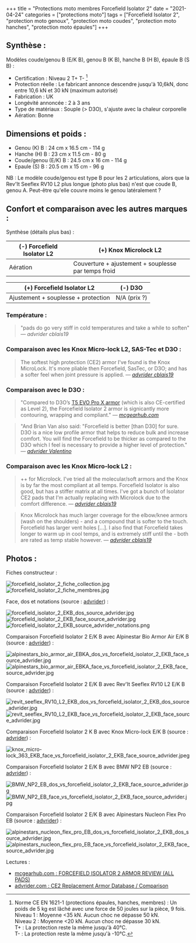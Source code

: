 +++
title = "Protections moto membres Forcefield Isolator 2"
date = "2021-04-24"
categories = ["protections moto"]
tags = ["Forcefield Isolator 2", "protection moto genoux", "protection moto coudes", "protection moto hanches", "protection moto épaules"]
+++


Synthèse :
----------

Modèles coude/genou B (E/K B), genou B (K B), hanche B (H B), épaule B (S B) :

- Certification : Niveau 2 T+ T- [^1]
- Protection réelle : Le fabricant annonce descendre jusqu'à 10,6kN, donc entre 10,6 kN et 30 kN (maximum autorisé)
- Fabrication : UK
- Longévité annoncée : 2 à 3 ans
- Type de matériaux : Souple (> D3O), s'ajuste avec la chaleur corporelle
- Aération:	Bonne

Dimensions et poids :
---------------------

- Genou (K) B : 24 cm x 16.5 cm - 114 g
- Hanche (H) B : 23 cm x 11.5 cm - 80 g
- Coude/genou (E/K) B : 24.5 cm x 16 cm - 114 g
- Epaule (S) B : 20.5 cm x 15 cm - 96 g

NB :
Le modèle coude/genou est type B pour les 2 articulations, alors que la Rev'It Seeflex RV10 L2 plus longue (photo plus bas) n'est que coude B, genou A.
Peut-être qu'elle couvre moins le genou latéralement ?


Confort et comparaison avec les autres marques : 
------------------------------------------------

Synthèse (détails plus bas) :

(-) Forcefield Isolator L2| (+) Knox Microlock L2
--------------------------|--------------------
Aération | Couverture + ajustement + souplesse par temps froid


(+) Forcefield Isolator L2         | (-) D3O 
-----------------------------------|--------------------
Ajustement + souplesse + protection| N/A (prix ?)


### Température :

> "pads do go very stiff in cold temperatures and take a while to soften"
> — <cite>advrider cblais19</cite>

### Comparaison avec les Knox Micro-lock L2, SAS-Tec et D3O :

> The softest high protection (CE2) armor I've found is the Knox MicroLock. It's more pliable then Forcefield, SasTec, or D3O; and has a softer feel when joint pressure is applied. 
> — <cite>[advrider cblais19](https://advrider.com/f/threads/comfortable-knee-armor.1371777/#post-37833963)</cite>

### Comparaison avec le D3O :

> "Compared to D3O’s [T5 EVO Pro X armor](https://www.mcgearhub.com/motorcycle-armor/d3o-knee-elbow-armor-review-t5-evo-pro-x/) (which is also CE-certified as Level 2), the Forcefield Isolator 2 armor is signicantly more contouring, wrapping and compliant."
> — <cite>[mcgearhub.com](https://www.mcgearhub.com/motorcycle-armor/forcefield-isolator-2-armor-review-all-pads/)</cite>

> "And Brian Van also said: "Forcefield is better [than D30] for sure. D3O is a nice low profile armor that helps to reduce bulk and increase comfort. You will find the Forcefield to be thicker as compared to the D3O which I feel is necessary to provide a higher level of protection."
> — <cite>[advrider Valentino](https://advrider.com/f/threads/ce2-replacement-armor-database-comparison.1466522/page-4#post-40897652)</cite>

### Comparaison avec les Knox Micro-lock L2 :

> ++ for Microlock. I've tried all the molecular/soft armors and the Knox is by far the most compliant at all temps. Forcefield Isolator is also good, but has a stiffer matrix at all times. I've got a bunch of Isolator CE2 pads that I'm actually replacing with Microlock due to the comfort difference.
> — <cite>[advrider cblais19](https://advrider.com/f/threads/comfortable-knee-armor.1371777/#post-37211909)</cite>

> Knox Microlock has much larger coverage for the elbow/knee armors (wash on the shoulders) - and a compound that is softer to the touch. Forcefield has larger vent holes [...]. I also find that Forcefield takes longer to warm up in cool temps, and is extremely stiff until the - both are rated as temp stable however.
> — <cite>[advrider cblais19](https://advrider.com/f/threads/would-like-recommendations-for-cool-armored-gear.1389835/#post-37841358)</cite>


Photos :
--------

Fiches constructeur :

![forcefield_isolator_2_fiche_collection.jpg](/images/protectionsmoto/forcefield_isolator_2_fiche_collection.jpg)
![forcefield_isolator_2_fiche_membres.jpg](/images/protectionsmoto/forcefield_isolator_2_fiche_membres.jpg)


Face, dos et notations (source : [advrider]((https://advrider.com/f/threads/ce2-replacement-armor-database-comparison.1466522/))) :

![forcefield_isolator_2_EKB_dos_source_advrider.jpg](/images/protectionsmoto/forcefield_isolator_2_EKB_dos_source_advrider.jpg)
![forcefield_isolator_2_EKB_face_source_advrider.jpg](/images/protectionsmoto/forcefield_isolator_2_EKB_face_source_advrider.jpg)
![forcefield_isolator_2_EKB_source_advrider_notations.png](/images/protectionsmoto/forcefield_isolator_2_EKB_source_advrider_notations.png)


Comparaison Forcefield Isolator 2 E/K B avec Alpinestar Bio Armor Air E/K B (source : [advrider]((https://advrider.com/f/threads/ce2-replacement-armor-database-comparison.1466522/))) :

![alpinestars_bio_armor_air_EBKA_dos_vs_forcefield_isolator_2_EKB_face_source_advrider.jpg](/images/protectionsmoto/alpinestars_bio_armor_air_EBKA_dos_vs_forcefield_isolator_2_EKB_face_source_advrider.jpg)
![alpinestars_bio_armor_air_EBKA_face_vs_forcefield_isolator_2_EKB_face_source_advrider.jpg](/images/protectionsmoto/alpinestars_bio_armor_air_EBKA_face_vs_forcefield_isolator_2_EKB_face_source_advrider.jpg)

Comparaison Forcefield Isolator 2 E/K B avec Rev'It Seeflex RV10 L2 E/K B (source : [advrider]((https://advrider.com/f/threads/ce2-replacement-armor-database-comparison.1466522/page-4#post-40913774))) :

![revit_seeflex_RV10_L2_EKB_dos_vs_forcefield_isolator_2_EKB_dos_source_advrider.jpg](/images/protectionsmoto/revit_seeflex_RV10_L2_EKB_dos_vs_forcefield_isolator_2_EKB_dos_source_advrider.jpg)
![revit_seeflex_RV10_L2_EKB_face_vs_forcefield_isolator_2_EKB_face_source_advrider.jpg](/images/protectionsmoto/revit_seeflex_RV10_L2_EKB_face_vs_forcefield_isolator_2_EKB_face_source_advrider.jpg)

Comparaison Forcefield Isolator 2 K B avec Knox Micro-lock E/K B (source : [advrider]((https://advrider.com/f/threads/ce2-replacement-armor-database-comparison.1466522/))) :

![knox_micro-lock_363_EKB_face_vs_forcefield_isolator_2_EKB_face_source_advrider.jpeg](/images/protectionsmoto/knox_micro-lock_363_EKB_face_vs_forcefield_isolator_2_EKB_face_source_advrider.jpeg)

Comparaison Forcefield Isolator 2 E/K B avec BMW NP2 EB (source : [advrider]((https://advrider.com/f/threads/ce2-replacement-armor-database-comparison.1466522/))) :

![BMW_NP2_EB_dos_vs_forcefield_isolator_2_EKB_face_source_advrider.jpg](/images/protectionsmoto/BMW_NP2_EB_dos_vs_forcefield_isolator_2_EKB_face_source_advrider.jpg)
![BMW_NP2_EB_face_vs_forcefield_isolator_2_EKB_face_source_advrider.jpg](/images/protectionsmoto/BMW_NP2_EB_face_vs_forcefield_isolator_2_EKB_face_source_advrider.jpg)

Comparaison Forcefield Isolator 2 E/K B avec Alpinestars Nucleon Flex Pro EB (source : [advrider]((https://advrider.com/f/threads/ce2-replacement-armor-database-comparison.1466522/))) :

![alpinestars_nucleon_flex_pro_EB_dos_vs_forcefield_isolator_2_EKB_dos_source_advrider.jpg](/images/protectionsmoto/alpinestars_nucleon_flex_pro_EB_dos_vs_forcefield_isolator_2_EKB_dos_source_advrider.jpg)
![alpinestars_nucleon_flex_pro_EB_face_vs_forcefield_isolator_2_EKB_face_source_advrider.jpg](/images/protectionsmoto/alpinestars_nucleon_flex_pro_EB_face_vs_forcefield_isolator_2_EKB_face_source_advrider.jpg)


Lectures :

- [mcgearhub.com : FORCEFIELD ISOLATOR 2 ARMOR REVIEW (ALL PADS)](https://www.mcgearhub.com/motorcycle-armor/forcefield-isolator-2-armor-review-all-pads/)
- [advrider.com : CE2 Replacement Armor Database / Comparison](https://advrider.com/f/threads/ce2-replacement-armor-database-comparison.1466522/)


[^1]: Norme CE EN 1621-1 (protections épaules, hanches, membres) : Un poids de 5 kg est lâché avec une force de 50 joules sur la pièce, 9 fois.<br />
Niveau 1 : Moyenne <35 kN. Aucun choc ne dépasse 50 kN.<br />
Niveau 2 : Moyenne <20 kN. Aucun choc ne dépasse 30 kN.<br />
T+ : La protection reste la même jusqu'à 40°C.<br />
T- : La protection reste la même jusqu'à -10°C.